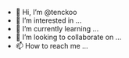 - 👋 Hi, I’m @tenckoo
- 👀 I’m interested in ...
- 🌱 I’m currently learning ...
- 💞️ I’m looking to collaborate on ...
- 📫 How to reach me ...

<!---
tenckoo/tenckoo is a ✨ special ✨ repository because its `README.md` (this file) appears on your GitHub profile.
You can click the Preview link to take a look at your changes.
--->
